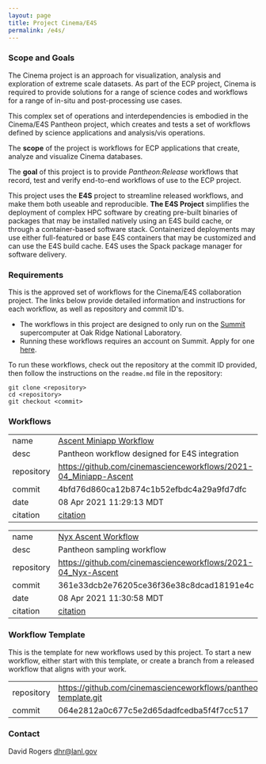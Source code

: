 ```yaml
---
layout: page
title: Project Cinema/E4S 
permalink: /e4s/
---
```


### Scope and Goals

The Cinema project is an approach for visualization, analysis and exploration of extreme scale datasets. As part of the ECP project, Cinema is required to provide solutions for a range of science codes and workflows for a range of in-situ and post-processing use cases.

This complex set of operations and interdependencies is embodied in the Cinema/E4S Pantheon project, which creates and tests a set of workflows defined by science applications and analysis/vis operations.

The **scope** of the project is workflows for ECP applications that create, analyze and visualize Cinema databases.

The **goal** of this project is to provide *Pantheon:Release* workflows that record, test and verify end-to-end workflows of use to the ECP project. 

This project uses the **E4S** project to streamline released workflows, and make them both useable and reproducible. 
**The E4S Project** simplifies the deployment of complex HPC software by creating pre-built binaries of packages that may be installed natively using an E4S build cache, or through a container-based software stack. Containerized deployments may use either full-featured or base E4S containers that may be customized and can use the E4S build cache. E4S uses the Spack package manager for software delivery. 

### Requirements

This is the approved set of workflows for the Cinema/E4S collaboration project. The links below provide detailed information and instructions for each workflow, as well as repository and commit ID's.

- The workflows in this project are designed to only run on the [Summit](https://www.olcf.ornl.gov/olcf-resources/compute-systems/summit) supercomputer at Oak Ridge National Laboratory.
- Running these workflows requires an account on Summit. Apply for one [here](https://www.olcf.ornl.gov/for-users/documents-forms/olcf-account-application/).

To run these workflows, check out the repository at the commit ID provided, then follow the instructions on the `readme.md` file in the repository:

```
git clone <repository>
cd <repository>
git checkout <commit>
```

### Workflows

|||
|-|-|
|name|[Ascent Miniapp Workflow](https://github.com/cinemascienceworkflows/2021-04_Miniapp-Ascent/tree/4bfd76d860ca12b874c1b52efbdc4a29a9fd7dfc)|
|desc|Pantheon workflow designed for E4S integration|
|repository|https://github.com/cinemascienceworkflows/2021-04_Miniapp-Ascent|
|commit|4bfd76d860ca12b874c1b52efbdc4a29a9fd7dfc|
|date|08 Apr 2021 11:29:13 MDT|
|citation|[citation](https://github.com/pantheonscience/workflows/blob/master/entry/E4S/Miniapp_Ascent_Workflow/pantheon_workflow.bib)|

|||
|-|-|
|name|[Nyx Ascent Workflow](https://github.com/cinemascienceworkflows/2021-04_Nyx-Ascent/tree/361e33dcb2e76205ce36f36e38c8dcad18191e4c)|
|desc|Pantheon sampling workflow|
|repository|https://github.com/cinemascienceworkflows/2021-04_Nyx-Ascent|
|commit|361e33dcb2e76205ce36f36e38c8dcad18191e4c|
|date|08 Apr 2021 11:30:58 MDT|
|citation|[citation](https://github.com/pantheonscience/workflows/blob/master/entry/E4S/Nyx_Ascent_Workflow/pantheon_workflow.bib)|

### Workflow Template

This is the template for new workflows used by this project. To start a new workflow, either start with this template, or create a branch from a released workflow that aligns with your work. 

|||
|-|-|
|repository| https://github.com/cinemascienceworkflows/pantheon-template.git |
|commit    | 064e2812a0c677c5e2d65dadfcedba5f4f7cc517 |

### Contact

David Rogers dhr@lanl.gov

